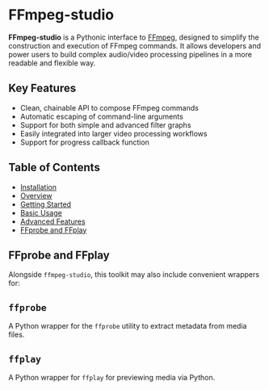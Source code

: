 # FFmpeg-studio

**FFmpeg-studio** is a Pythonic interface to [FFmpeg](https://ffmpeg.org/), designed to simplify the construction and execution of FFmpeg commands. It allows developers and power users to build complex audio/video processing pipelines in a more readable and flexible way.


## Key Features

- Clean, chainable API to compose FFmpeg commands
- Automatic escaping of command-line arguments
- Support for both simple and advanced filter graphs
- Easily integrated into larger video processing workflows
- Support for progress callback function

## Table of Contents

- [Installation](/ffmpeg-studio/installation)
- [Overview](/ffmpeg-studio/overview)
- [Getting Started](/ffmpeg-studio/getting-started/)
- [Basic Usage](/ffmpeg-studio/basics/)
- [Advanced Features]()
- [FFprobe and FFplay](#ffprobe-and-ffplay)



## FFprobe and FFplay

Alongside `ffmpeg-studio`, this toolkit may also include convenient wrappers for:

##  `ffprobe`

A Python wrapper for the `ffprobe` utility to extract metadata from media files.


## `ffplay`

A Python wrapper for  `ffplay` for previewing media via Python.